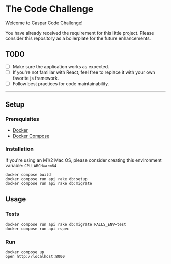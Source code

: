 # The Code Challenge

Welcome to Caspar Code Challenge!

You have already received the requirement for this little project.
Please consider this repository as a boilerplate for the future enhancements.

## TODO

- [ ] Make sure the application works as expected.
- [ ] If you're not familiar with React, feel free to replace it with your
      own favorite js framework.
- [ ] Follow best practices for code maintainability.

---

## Setup

### Prerequisites

- [Docker](https://www.docker.com/)
- [Docker Compose](https://docs.docker.com/compose/)

### Installation

If you're using an M1/2 Mac OS, please consider creating this environment variable:
`CPU_ARCH=arm64`

```shell
docker compose build
docker compose run api rake db:setup
docker compose run api rake db:migrate
```

## Usage

### Tests

```shell
docker compose run api rake db:migrate RAILS_ENV=test
docker compose run api rspec
```

### Run

```shell
docker compose up
open http://localhost:8000
```

